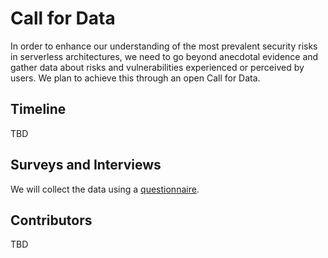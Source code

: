 # Call for Data

In order to enhance our understanding of the most prevalent security risks in serverless architectures, we need to go beyond anecdotal evidence and gather data about risks and vulnerabilities experienced or perceived by users. We plan to achieve this through an open Call for Data.

## Timeline

TBD

## Surveys and Interviews

We will collect the data using a [questionnaire](questionnaire.md).

## Contributors

TBD